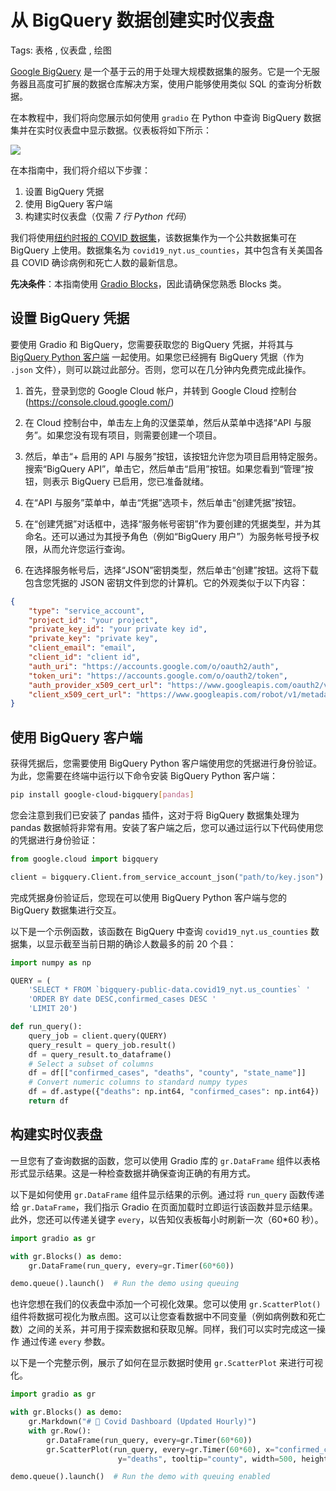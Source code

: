 # 从 BigQuery 数据创建实时仪表盘

Tags: 表格 , 仪表盘 , 绘图

[Google BigQuery](https://cloud.google.com/bigquery) 是一个基于云的用于处理大规模数据集的服务。它是一个无服务器且高度可扩展的数据仓库解决方案，使用户能够使用类似 SQL 的查询分析数据。

在本教程中，我们将向您展示如何使用 `gradio` 在 Python 中查询 BigQuery 数据集并在实时仪表盘中显示数据。仪表板将如下所示：

<img src="https://huggingface.co/datasets/huggingface/documentation-images/resolve/main/gradio-guides/bigquery-dashboard.gif">

在本指南中，我们将介绍以下步骤：

1. 设置 BigQuery 凭据
2. 使用 BigQuery 客户端
3. 构建实时仪表盘（仅需 _7 行 Python 代码_）

我们将使用[纽约时报的 COVID 数据集](https://www.nytimes.com/interactive/2021/us/covid-cases.html)，该数据集作为一个公共数据集可在 BigQuery 上使用。数据集名为 `covid19_nyt.us_counties`，其中包含有关美国各县 COVID 确诊病例和死亡人数的最新信息。

**先决条件**：本指南使用 [Gradio Blocks](../quickstart/#blocks-more-flexibility-and-control)，因此请确保您熟悉 Blocks 类。

## 设置 BigQuery 凭据

要使用 Gradio 和 BigQuery，您需要获取您的 BigQuery 凭据，并将其与 [BigQuery Python 客户端](https://pypi.org/project/google-cloud-bigquery/) 一起使用。如果您已经拥有 BigQuery 凭据（作为 `.json` 文件），则可以跳过此部分。否则，您可以在几分钟内免费完成此操作。

1. 首先，登录到您的 Google Cloud 帐户，并转到 Google Cloud 控制台 (https://console.cloud.google.com/)

2. 在 Cloud 控制台中，单击左上角的汉堡菜单，然后从菜单中选择“API 与服务”。如果您没有现有项目，则需要创建一个项目。

3. 然后，单击“+ 启用的 API 与服务”按钮，该按钮允许您为项目启用特定服务。搜索“BigQuery API”，单击它，然后单击“启用”按钮。如果您看到“管理”按钮，则表示 BigQuery 已启用，您已准备就绪。

4. 在“API 与服务”菜单中，单击“凭据”选项卡，然后单击“创建凭据”按钮。

5. 在“创建凭据”对话框中，选择“服务帐号密钥”作为要创建的凭据类型，并为其命名。还可以通过为其授予角色（例如“BigQuery 用户”）为服务帐号授予权限，从而允许您运行查询。

6. 在选择服务帐号后，选择“JSON”密钥类型，然后单击“创建”按钮。这将下载包含您凭据的 JSON 密钥文件到您的计算机。它的外观类似于以下内容：

```json
{
	"type": "service_account",
	"project_id": "your project",
	"private_key_id": "your private key id",
	"private_key": "private key",
	"client_email": "email",
	"client_id": "client id",
	"auth_uri": "https://accounts.google.com/o/oauth2/auth",
	"token_uri": "https://accounts.google.com/o/oauth2/token",
	"auth_provider_x509_cert_url": "https://www.googleapis.com/oauth2/v1/certs",
	"client_x509_cert_url": "https://www.googleapis.com/robot/v1/metadata/x509/email_id"
}
```

## 使用 BigQuery 客户端

获得凭据后，您需要使用 BigQuery Python 客户端使用您的凭据进行身份验证。为此，您需要在终端中运行以下命令安装 BigQuery Python 客户端：

```bash
pip install google-cloud-bigquery[pandas]
```

您会注意到我们已安装了 pandas 插件，这对于将 BigQuery 数据集处理为 pandas 数据帧将非常有用。安装了客户端之后，您可以通过运行以下代码使用您的凭据进行身份验证：

```py
from google.cloud import bigquery

client = bigquery.Client.from_service_account_json("path/to/key.json")
```

完成凭据身份验证后，您现在可以使用 BigQuery Python 客户端与您的 BigQuery 数据集进行交互。

以下是一个示例函数，该函数在 BigQuery 中查询 `covid19_nyt.us_counties` 数据集，以显示截至当前日期的确诊人数最多的前 20 个县：

```py
import numpy as np

QUERY = (
    'SELECT * FROM `bigquery-public-data.covid19_nyt.us_counties` '
    'ORDER BY date DESC,confirmed_cases DESC '
    'LIMIT 20')

def run_query():
    query_job = client.query(QUERY)
    query_result = query_job.result()
    df = query_result.to_dataframe()
    # Select a subset of columns
    df = df[["confirmed_cases", "deaths", "county", "state_name"]]
    # Convert numeric columns to standard numpy types
    df = df.astype({"deaths": np.int64, "confirmed_cases": np.int64})
    return df
```

## 构建实时仪表盘

一旦您有了查询数据的函数，您可以使用 Gradio 库的 `gr.DataFrame` 组件以表格形式显示结果。这是一种检查数据并确保查询正确的有用方式。

以下是如何使用 `gr.DataFrame` 组件显示结果的示例。通过将 `run_query` 函数传递给 `gr.DataFrame`，我们指示 Gradio 在页面加载时立即运行该函数并显示结果。此外，您还可以传递关键字 `every`，以告知仪表板每小时刷新一次（60\*60 秒）。

```py
import gradio as gr

with gr.Blocks() as demo:
    gr.DataFrame(run_query, every=gr.Timer(60*60))

demo.queue().launch()  # Run the demo using queuing
```

也许您想在我们的仪表盘中添加一个可视化效果。您可以使用 `gr.ScatterPlot()` 组件将数据可视化为散点图。这可以让您查看数据中不同变量（例如病例数和死亡数）之间的关系，并可用于探索数据和获取见解。同样，我们可以实时完成这一操作
通过传递 `every` 参数。

以下是一个完整示例，展示了如何在显示数据时使用 `gr.ScatterPlot` 来进行可视化。

```py
import gradio as gr

with gr.Blocks() as demo:
    gr.Markdown("# 💉 Covid Dashboard (Updated Hourly)")
    with gr.Row():
        gr.DataFrame(run_query, every=gr.Timer(60*60))
        gr.ScatterPlot(run_query, every=gr.Timer(60*60), x="confirmed_cases",
                        y="deaths", tooltip="county", width=500, height=500)

demo.queue().launch()  # Run the demo with queuing enabled
```
